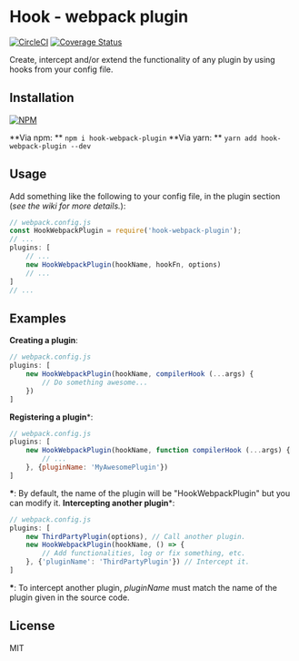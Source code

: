 # Hook - webpack plugin

[![CircleCI](https://circleci.com/gh/AlexisPuga/hook-webpack-plugin.svg?style=svg)](https://circleci.com/gh/AlexisPuga/hook-webpack-plugin) [![Coverage Status](https://coveralls.io/repos/github/AlexisPuga/hook-webpack-plugin/badge.svg?branch=master)](https://coveralls.io/github/AlexisPuga/hook-webpack-plugin?branch=master) 

Create, intercept and/or extend the functionality of any plugin by using hooks from your config file.

## Installation
[![NPM](https://nodei.co/npm/hook-webpack-plugin.png?compact=true)](https://npmjs.org/package/hook-webpack-plugin)

**Via npm: ** ``` npm i hook-webpack-plugin ```
**Via yarn: ** ``` yarn add hook-webpack-plugin --dev ```

## Usage
Add something like the following to your config file, in the plugin section (*see the wiki for more details.*):
```js
// webpack.config.js
const HookWebpackPlugin = require('hook-webpack-plugin');
// ...
plugins: [
    // ...
    new HookWebpackPlugin(hookName, hookFn, options)
    // ...
]
// ...
```

## Examples
**Creating a plugin**:
```js
// webpack.config.js
plugins: [
    new HookWebpackPlugin(hookName, compilerHook (...args) {
        // Do something awesome...
    })
]
```
**Registering a plugin**\*:
```js
// webpack.config.js
plugins: [
    new HookWebpackPlugin(hookName, function compilerHook (...args) {
        // ...
    }, {pluginName: 'MyAwesomePlugin'})
]
```
**\***: By default, the name of the plugin will be "HookWebpackPlugin" but you can modify it.
**Intercepting another plugin**\*:
```js
// webpack.config.js
plugins: [
    new ThirdPartyPlugin(options), // Call another plugin.
    new HookWebpackPlugin(hookName, () => {
        // Add functionalities, log or fix something, etc.
    }, {'pluginName': 'ThirdPartyPlugin'}) // Intercept it.
]
```
**\***: To intercept another plugin, <var>pluginName</var> must match the name of the plugin given in the source code.

## License
MIT
